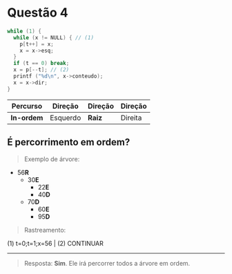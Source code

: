 # Questão 4

```c
while (1) {
  while (x != NULL) { // (1)
    p[t++] = x;
    x = x->esq;
  }
  if (t == 0) break;
  x = p[--t]; // (2)
  printf ("%d\n", x->conteudo);
  x = x->dir;
}
```

| Percurso     | Direção  | Direção  | Direção |
| ------------ | -------- | -------- | ------- |
| **In-ordem** | Esquerdo | **Raiz** | Direita |

## É percorrimento **em ordem**?

> Exemplo de árvore:

- 56**R**
  - 30**E**
    - 22**E**
    - 40**D**
  - 70**D**
    - 60**E**
    - 95**D**

> Rastreamento:

(1) t=0;t=1;x=56 | (2) CONTINUAR

---

> Resposta:
> **Sim**. Ele irá percorrer todos a árvore em ordem.
